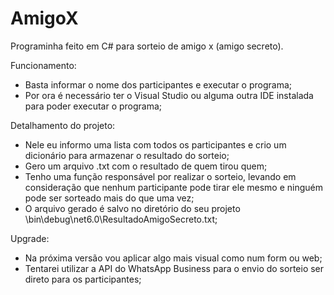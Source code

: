 # AmigoX

Programinha feito em C# para sorteio de amigo x (amigo secreto).

Funcionamento:
- Basta informar o nome dos participantes e executar o programa;
- Por ora é necessário ter o Visual Studio ou alguma outra IDE instalada para poder executar o programa;

Detalhamento do projeto:
- Nele eu informo uma lista com todos os participantes e crio um dicionário para armazenar o resultado do sorteio;
- Gero um arquivo .txt com o resultado de quem tirou quem;
- Tenho uma função responsável por realizar o sorteio, levando em consideração que nenhum participante pode tirar ele mesmo e ninguém pode ser sorteado mais do que uma vez;
- O arquivo gerado é salvo no diretório do seu projeto \bin\debug\net6.0\ResultadoAmigoSecreto.txt;

Upgrade:
- Na próxima versão vou aplicar algo mais visual como num form ou web;
- Tentarei utilizar a API do WhatsApp Business para o envio do sorteio ser direto para os participantes;
